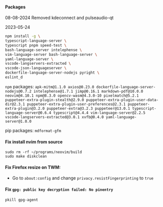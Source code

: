 #### Packages

08-08-2024
Removed kdeconnect and pulseaudio-qt

2023-05-24

```bash
npm install -g \
typescript-language-server \
typescript pnpm speed-test \
bash-language-server intelephense \
vim-language-server bash-language-server \
yaml-language-server \
vscode-langservers-extracted \
vscode-json-languageserver \
dockerfile-language-server-nodejs pyright \
eslint_d
```

`npm` packages:
`apk-mitm@1.1.0 axios@0.23.0 dockerfile-language-server-nodejs@0.7.2 intelephense@1.7.1 jimp@0.16.1 markdown-pdf@10.0.0 neovim@4.10.1 npm@8.3.0 opencv-wasm@4.3.0-10 pixelmatch@5.2.1 puppeteer-extra-plugin-stealth@2.9.0 puppeteer-extra-plugin-user-data-dir@2.3.1 puppeteer-extra-plugin-user-preferences@2.3.1 puppeteer-extra-plugin@3.2.0 puppeteer-extra@3.2.3 puppeteer@13.0.1 typescript-language-server@0.6.4 typescript@4.4.4 vim-language-server@2.2.5 vscode-langservers-extracted@3.0.1 xvfb@0.4.0 yaml-language-server@1.0.0`

pip packages:
`mdformat-gfm`

#### Fix install nvim from source 

```shell
sudo rm -rf ~/programs/neovim/build
sudo make diskclean
```

#### Fix Firefox resize on TWM:

- Go to `about:config` and change `privacy.resistFingerprinting` to `true`

#### Fix `gpg: public key decryption failed: No pinentry`

```shell
pkill gpg-agent
```
